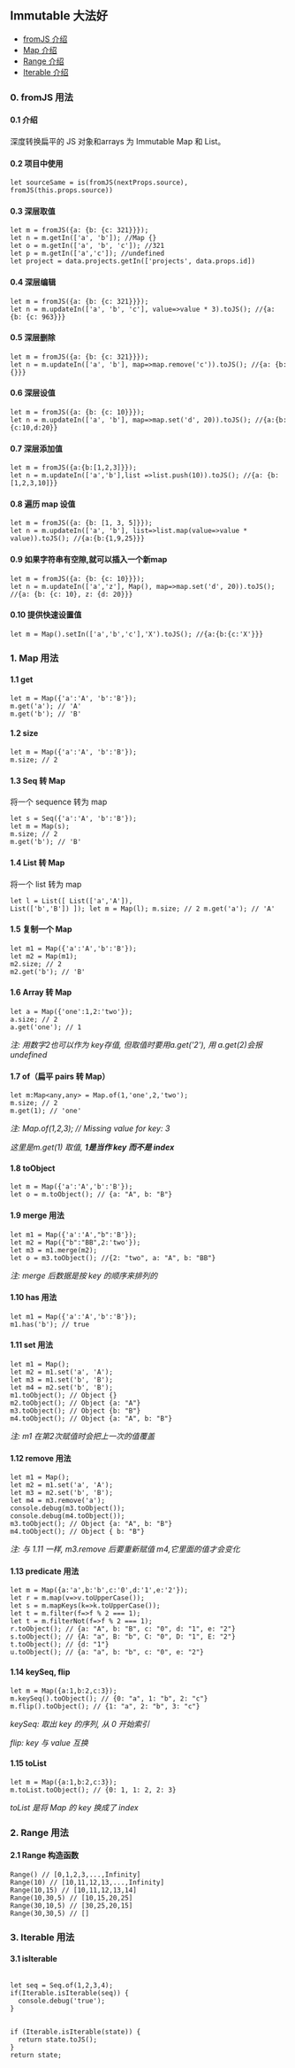 ## Immutable 大法好

* [fromJS 介绍](https://github.com/Kennytian/learning-react-native/blob/master/others/first-immutable.md#0-fromjs-用法)
* [Map 介绍](https://github.com/Kennytian/learning-react-native/blob/master/others/first-immutable.md#1-map-用法)
* [Range 介绍](https://github.com/Kennytian/learning-react-native/blob/master/others/first-immutable.md#2-range-用法)
* [Iterable 介绍](https://github.com/Kennytian/learning-react-native/blob/master/others/first-immutable.md#3-Iterable-用法)

### 0. fromJS 用法
#### 0.1 介绍
深度转换扁平的 JS 对象和arrays 为 Immutable Map 和 List。

#### 0.2 项目中使用
```
let sourceSame = is(fromJS(nextProps.source), fromJS(this.props.source))
```

#### 0.3 深层取值
```
let m = fromJS({a: {b: {c: 321}}});
let n = m.getIn(['a', 'b']); //Map {}
let o = m.getIn(['a', 'b', 'c']); //321
let p = m.getIn(['a','c']); //undefined
let project = data.projects.getIn(['projects', data.props.id])
```

#### 0.4 深层编辑
```
let m = fromJS({a: {b: {c: 321}}});
let n = m.updateIn(['a', 'b', 'c'], value=>value * 3).toJS(); //{a: {b: {c: 963}}}
```

#### 0.5 深层删除
```
let m = fromJS({a: {b: {c: 321}}});
let n = m.updateIn(['a', 'b'], map=>map.remove('c')).toJS(); //{a: {b: {}}}
```

#### 0.6 深层设值
```
let m = fromJS({a: {b: {c: 10}}});
let n = m.updateIn(['a', 'b'], map=>map.set('d', 20)).toJS(); //{a:{b:{c:10,d:20}}
```

#### 0.7 深层添加值
```
let m = fromJS({a:{b:[1,2,3]}});
let n = m.updateIn(['a','b'],list =>list.push(10)).toJS(); //{a: {b: [1,2,3,10]}}
```

#### 0.8 遍历 map 设值
```
let m = fromJS({a: {b: [1, 3, 5]}});
let n = m.updateIn(['a', 'b'], list=>list.map(value=>value * value)).toJS(); //{a:{b:{1,9,25}}}
```

#### 0.9 如果字符串有空隙,就可以插入一个新map
```
let m = fromJS({a: {b: {c: 10}}});
let n = m.updateIn(['a','z'], Map(), map=>map.set('d', 20)).toJS(); //{a: {b: {c: 10}, z: {d: 20}}}
```

#### 0.10 提供快速设置值
```
let m = Map().setIn(['a','b','c'],'X').toJS(); //{a:{b:{c:'X'}}}
```


### 1. Map 用法
#### 1.1 get
<pre><code>let m = Map({'a':'A', 'b':'B'});
m.get('a'); // 'A'
m.get('b'); // 'B'
</code></pre>

#### 1.2 size
<pre><code>let m = Map({'a':'A', 'b':'B'});
m.size; // 2
</code></pre>

#### 1.3 Seq 转 Map
将一个 sequence 转为 map
<pre><code>let s = Seq({'a':'A', 'b':'B'});
let m = Map(s);
m.size; // 2
m.get('b'); // 'B'
</code></pre>

#### 1.4 List 转 Map
将一个 list 转为 map<pre><code>let l = List([
    List(['a','A']),
    List(['b','B'])
]);
let m = Map(l);
m.size; // 2
m.get('a'); // 'A'
</code></pre>

#### 1.5 复制一个 Map
<pre><code>let m1 = Map({'a':'A','b':'B'});
let m2 = Map(m1);
m2.size; // 2
m2.get('b'); // 'B'
</code></pre>

#### 1.6 Array 转 Map
<pre><code>let a = Map({'one':1,2:'two'});
a.size; // 2
a.get('one'); // 1
</code></pre>
_注: 用数字2也可以作为 key存值, 但取值时要用a.get('2'), 用 a.get(2)会报undefined_

#### 1.7 of（扁平 pairs 转 Map）
<pre><code>let m:Map&ltany,any&gt = Map.of(1,'one',2,'two');
m.size; // 2
m.get(1); // 'one'
</code></pre>
_注: Map.of(1,2,3); // Missing value for key: 3_

_这里是m.get(1) 取值, **1是当作 key 而不是 index**_

#### 1.8 toObject
<pre><code>let m = Map({'a':'A','b':'B'});
let o = m.toObject(); // {a: "A", b: "B"}
</code></pre>

#### 1.9 merge 用法
<pre><code>let m1 = Map({'a':'A',"b":'B'});
let m2 = Map({"b":"BB",2:'two'});
let m3 = m1.merge(m2);
let o = m3.toObject(); //{2: "two", a: "A", b: "BB"}
</code></pre>
_注: merge 后数据是按 key 的顺序来排列的_

#### 1.10 has 用法
<pre><code>let m1 = Map({'a':'A','b':'B'});
m1.has('b'); // true
</code></pre>

#### 1.11 set 用法
<pre><code>let m1 = Map();
let m2 = m1.set('a', 'A');
let m3 = m1.set('b', 'B');
let m4 = m2.set('b', 'B');
m1.toObject(); // Object {}
m2.toObject(); // Object {a: "A"}
m3.toObject(); // Object {b: "B"}
m4.toObject(); // Object {a: "A", b: "B"}
</code></pre>

_注: m1 在第2次赋值时会把上一次的值覆盖_

#### 1.12 remove 用法
<pre><code>let m1 = Map();
let m2 = m1.set('a', 'A');
let m3 = m2.set('b', 'B');
let m4 = m3.remove('a');
console.debug(m3.toObject());
console.debug(m4.toObject());
m3.toObject(); // Object {a: "A", b: "B"}
m4.toObject(); // Object { b: "B"}
</code></pre>

_注: 与 1.11 一样, m3.remove 后要重新赋值 m4,它里面的值才会变化_

#### 1.13 predicate 用法
<pre><code>let m = Map({a:'a',b:'b',c:'0',d:'1',e:'2'});
let r = m.map(v=>v.toUpperCase());
let s = m.mapKeys(k=>k.toUpperCase());
let t = m.filter(f=>f % 2 === 1);
let t = m.filterNot(f=>f % 2 === 1);
r.toObject(); // {a: "A", b: "B", c: "0", d: "1", e: "2"}
s.toObject(); // {A: "a", B: "b", C: "0", D: "1", E: "2"}
t.toObject(); // {d: "1"}
u.toObject(); // {a: "a", b: "b", c: "0", e: "2"}
</code></pre>

#### 1.14 keySeq, flip
<pre><code>let m = Map({a:1,b:2,c:3});
m.keySeq().toObject(); // {0: "a", 1: "b", 2: "c"}
m.flip().toObject(); // {1: "a", 2: "b", 3: "c"}
</code></pre>
_keySeq: 取出 key 的序列, 从 0 开始索引_

_flip: key 与 value 互换_

#### 1.15 toList
<pre><code>let m = Map({a:1,b:2,c:3});
m.toList.toObject(); // {0: 1, 1: 2, 2: 3}
</code></pre>
_toList 是将 Map 的 key 换成了 index_


### 2. Range 用法
#### 2.1 Range 构造函数
<pre><code>Range() // [0,1,2,3,...,Infinity]
Range(10) // [10,11,12,13,...,Infinity]
Range(10,15) // [10,11,12,13,14]
Range(10,30,5) // [10,15,20,25]
Range(30,10,5) // [30,25,20,15]
Range(30,30,5) // []
</code></pre>

### 3. Iterable 用法
#### 3.1 isIterable
<pre><code>
let seq = Seq.of(1,2,3,4);
if(Iterable.isIterable(seq)) {
  console.debug('true');
}
</code></pre>
<pre><code>
if (Iterable.isIterable(state)) {
  return state.toJS();
}
return state;
</code></pre>